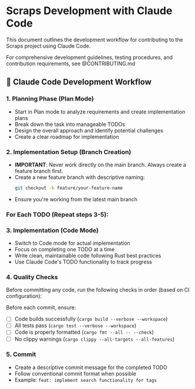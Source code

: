 # Scraps Development with Claude Code

This document outlines the development workflow for contributing to the Scraps project using Claude Code.

For comprehensive development guidelines, testing procedures, and contribution requirements, see @CONTRIBUTING.md 

## 🚀 Claude Code Development Workflow

### 1. Planning Phase (Plan Mode)
- Start in Plan mode to analyze requirements and create implementation plans
- Break down the task into manageable TODOs
- Design the overall approach and identify potential challenges
- Create a clear roadmap for implementation

### 2. Implementation Setup (Branch Creation)
- **IMPORTANT**: Never work directly on the main branch. Always create a feature branch first.
- Create a new feature branch with descriptive naming:
  ```bash
  git checkout -b feature/your-feature-name
  ```
- Ensure you're working from the latest main branch

### For Each TODO (Repeat steps 3-5):

### 3. Implementation (Code Mode)
- Switch to Code mode for actual implementation
- Focus on completing one TODO at a time
- Write clean, maintainable code following Rust best practices
- Use Claude Code's TODO functionality to track progress

### 4. Quality Checks
Before committing any code, run the following checks in order (based on CI configuration):

Before each commit, ensure:
- [ ] Code builds successfully (`cargo build --verbose --workspace`)
- [ ] All tests pass (`cargo test --verbose --workspace`)
- [ ] Code is properly formatted (`cargo fmt --all -- --check`)
- [ ] No clippy warnings (`cargo clippy --all-targets --all-features`)

### 5. Commit
- Create a descriptive commit message for the completed TODO
- Follow conventional commit format when possible
- Example: `feat: implement search functionality for tags`